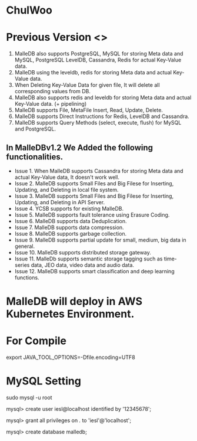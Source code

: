 # ChulWoo

# Previous Version <<MalleDB>>
1. MalleDB also supports PostgreSQL, MySQL for storing Meta data and MySQL, PostgreSQL LevelDB, Cassandra, Redis for 
   actual 
   Key-Value data.
2. MalleDB using the leveldb, redis for storing Meta data and actual Key-Value data.
3. When Deleting Key-Value Data for given file, It will delete all corresponding values from DB.
4. MalleDB also supports redis and leveldb for storing Meta data and actual Key-Value data. (+ pipelining)
5. MalleDB supports File, MetaFile Insert, Read, Update, Delete.
6. MalleDB supports Direct Instructions for Redis, LevelDB and Cassandra.
7. MalleDB supports Query Methods (select, execute, flush) for MySQL and PostgreSQL.

## In MalleDBv1.2 We Added the following functionalities.

* Issue 1. When MalleDB supports Cassandra for storing Meta data and actual Key-Value data, It doesn't work well.
* Issue 2. MalleDB supports Small Files and Big Filese for Inserting, Updating, and Deleting in local file system.
* Issue 3. MalleDB supports Small Files and Big Filese for Inserting, Updating, and Deleting in API Server.
* Issue 4. YCSB supports for existing MalleDB.
* Issue 5. MalleDB supports fault tolerance using Erasure Coding.
* Issue 6. MalleDB supports data Deduplication.
* Issue 7. MalleDB supports data compression.
* Issue 8. MalleDB supports garbage collection.
* Issue 9. MalleDB supports partial update for small, medium, big data in general.
* Issue 10. MalleDB supports distributed storage gateway.
* Issue 11. MalleDb supports semantic storage tagging such as time-series data, JEO data, video data and audio data.
* Issue 12. MalleDB supports smart classification and deep learning functions.

# MalleDB will deploy in AWS Kubernetes Environment.

# For Compile
export JAVA_TOOL_OPTIONS=-Dfile.encoding=UTF8

# MySQL Setting

sudo mysql -u root

mysql> create user iesl@localhost identified by '12345678';

mysql> grant all privileges on *.* to 'iesl'@'localhost';

mysql> create database malledb;

